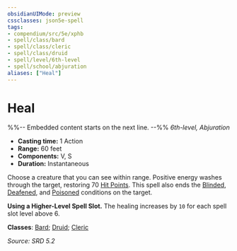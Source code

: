 ```yaml
---
obsidianUIMode: preview
cssclasses: json5e-spell
tags:
- compendium/src/5e/xphb
- spell/class/bard
- spell/class/cleric
- spell/class/druid
- spell/level/6th-level
- spell/school/abjuration
aliases: ["Heal"]
---
```

# Heal
%%-- Embedded content starts on the next line. --%%
*6th-level, Abjuration*  

- **Casting time:** 1 Action
- **Range:** 60 feet
- **Components:** V, S
- **Duration:** Instantaneous

Choose a creature that you can see within range. Positive energy washes through the target, restoring 70 [Hit Points](rules/variant-rules/hit-points-xphb.md). This spell also ends the [Blinded](rules/conditions.md#Blinded), [Deafened](rules/conditions.md#Deafened), and [Poisoned](rules/conditions.md#Poisoned) conditions on the target.

**Using a Higher-Level Spell Slot.** The healing increases by `10` for each spell slot level above 6.

**Classes**: [Bard](compendium/lists/list-spells-classes-bard.md); [Druid](compendium/lists/list-spells-classes-druid.md); [Cleric](compendium/lists/list-spells-classes-cleric.md)

*Source: SRD 5.2*